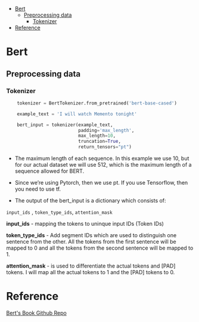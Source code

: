 <!--ts-->
   * [Bert](#bert)
      * [Preprocessing data](#preprocessing-data)
         * [Tokenizer](#tokenizer)
   * [Reference](#reference)

<!-- Added by: gil_diy, at: Thu 24 Feb 2022 09:48:38 IST -->

<!--te-->


# Bert

## Preprocessing data

### Tokenizer
```python
    tokenizer = BertTokenizer.from_pretrained('bert-base-cased')

    example_text = 'I will watch Memento tonight'

    bert_input = tokenizer(example_text,
                           padding='max_length',
                           max_length=10,  
                           truncation=True,
                           return_tensors="pt")  
```

* The maximum length of each sequence. In this example we use 10, but for our actual dataset we will use 512, which is the maximum length of a sequence allowed for BERT.

* Since we’re using Pytorch, then we use pt. If you use Tensorflow, then you need to use tf.

* The output of the bert_input is a dictionary which consists of:

`input_ids` , `token_type_ids`, `attention_mask`

**input_ids** - mapping the tokens to uninque input IDs (Token IDs)

**token_type_ids** - Add segment IDs which are used to distinguish one sentence
from the other. All the tokens from the first sentence will be mapped to 0 and all the tokens from the second sentence will be mapped to 1.

**attention_mask** - is used to differentiate the actual tokens and [PAD] tokens. I will map all the actual tokens to 1 and the [PAD] tokens to 0.

# Reference	

[Bert's Book Github Repo](https://github.com/PacktPublishing/Getting-Started-with-Google-BERT)

